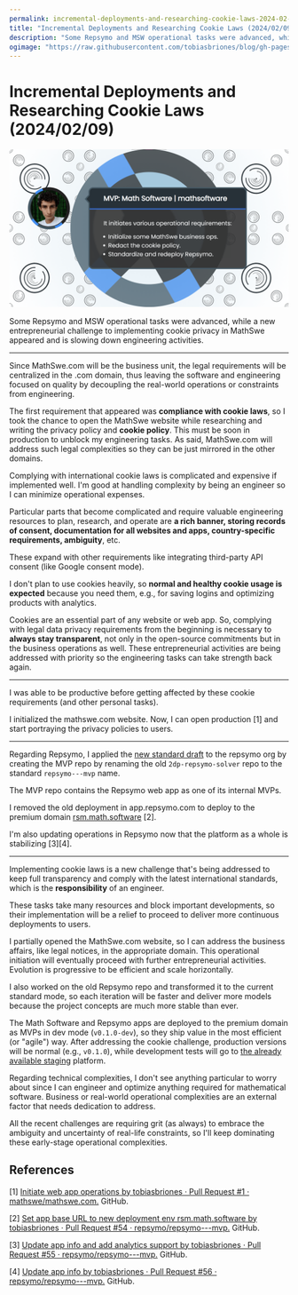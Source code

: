 ```yaml
---
permalink: incremental-deployments-and-researching-cookie-laws-2024-02-09
title: "Incremental Deployments and Researching Cookie Laws (2024/02/09)"
description: "Some Repsymo and MSW operational tasks were advanced, while a new entrepreneurial challenge to implementing cookie privacy in MathSwe appeared and is slowing down engineering activities."
ogimage: "https://raw.githubusercontent.com/tobiasbriones/blog/gh-pages/incremental-deployments-and-researching-cookie-laws-2024-02-09/incremental-deployments-and-researching-cookie-laws-2024-02-09.png"
---
```



<!-- Copyright (c) 2024 Tobias Briones. All rights reserved. -->
<!-- SPDX-License-Identifier: CC-BY-4.0 -->
<!-- This file is part of https://github.com/tobiasbriones/blog -->

# Incremental Deployments and Researching Cookie Laws (2024/02/09)

![](incremental-deployments-and-researching-cookie-laws-2024-02-09.png)

Some Repsymo and MSW operational tasks were advanced, while a new
entrepreneurial challenge to implementing cookie privacy in MathSwe appeared and
is slowing down engineering activities.

---

Since MathSwe.com will be the business unit, the legal requirements will be
centralized in the .com domain, thus leaving the software and engineering
focused on quality by decoupling the real-world operations or constraints from
engineering.

The first requirement that appeared was **compliance with cookie laws**, so I
took the chance to open the MathSwe website while researching and writing the
privacy policy and **cookie policy**. This must be soon in production to unblock
my engineering tasks. As said, MathSwe.com will address such legal complexities
so they can be just mirrored in the other domains.

Complying with international cookie laws is complicated and expensive if
implemented well. I'm good at handling complexity by being an engineer so I can
minimize operational expenses.

Particular parts that become complicated and require valuable engineering
resources to plan, research, and operate are **a rich banner, storing records of
consent, documentation for all websites and apps, country-specific requirements,
ambiguity**, etc.

These expand with other requirements like integrating third-party API consent
(like Google consent mode).

I don't plan to use cookies heavily, so **normal and healthy cookie usage is
expected** because you need them, e.g., for saving logins and optimizing
products with analytics.

Cookies are an essential part of any website or web app. So, complying with
legal data privacy requirements from the beginning is necessary to **always stay
transparent**, not only in the open-source commitments but in the business
operations as well. These entrepreneurial activities are being addressed with
priority so the engineering tasks can take strength back again.

---

I was able to be productive before getting affected by these cookie requirements
(and other personal tasks).

I initialized the mathswe.com website. Now, I can open production [1] and start
portraying the privacy policies to users.

---

Regarding Repsymo, I applied
the [new standard draft](/initializing-the-new-msw-mvp-app-2024-01-30#drafting-new-engineering-standards)
to the repsymo org by creating the MVP repo by renaming the
old `2dp-repsymo-solver` repo to the standard `repsymo---mvp` name.

The MVP repo contains the Repsymo web app as one of its internal MVPs.

I removed the old deployment in app.repsymo.com to deploy to the premium domain
[rsm.math.software](https://rsm.math.software) [2].

I'm also updating operations in Repsymo now that the platform as a whole is
stabilizing [3][4].

---

Implementing cookie laws is a new challenge that's being addressed to keep full
transparency and comply with the latest international standards, which is the
**responsibility** of an engineer.

These tasks take many resources and block important developments, so their
implementation will be a relief to proceed to deliver more continuous
deployments to users.

I partially opened the MathSwe.com website, so I can address the business
affairs, like legal notices, in the appropriate domain. This operational
initiation will eventually proceed with further entrepreneurial activities.
Evolution is progressive to be efficient and scale horizontally.

I also worked on the old Repsymo repo and transformed it to the current standard
mode, so each iteration will be faster and deliver more models because the
project concepts are much more stable than ever.

The Math Software and Repsymo apps are deployed to the premium domain as MVPs in
dev mode (`v0.1.0-dev`), so they ship value in the most efficient (or
"agile") way. After addressing the cookie challenge, production versions will be
normal (e.g., `v0.1.0`), while development tests will go to
[the already available staging](/initializing-the-new-msw-mvp-app-2024-01-30#setting-up-deployments)
platform.

Regarding technical complexities, I don't see anything particular to worry about
since I can engineer and optimize anything required for mathematical software.
Business or real-world operational complexities are an external factor that
needs dedication to address.

All the recent challenges are requiring grit (as always) to embrace the
ambiguity and uncertainty of real-life constraints, so I'll keep dominating
these early-stage operational complexities.

## References

[1] [Initiate web app operations by tobiasbriones · Pull Request #1 · mathswe/mathswe.com.](https://github.com/mathswe/mathswe.com/pull/1)
GitHub.

[2] [Set app base URL to new deployment env rsm.math.software by tobiasbriones · Pull Request #54 · repsymo/repsymo---mvp.](https://github.com/repsymo/repsymo---mvp/pull/54)
GitHub.

[3] [Update app info and add analytics support by tobiasbriones · Pull Request #55 · repsymo/repsymo---mvp.](https://github.com/repsymo/repsymo---mvp/pull/55)
GitHub.

[4] [Update app info by tobiasbriones · Pull Request #56 · repsymo/repsymo---mvp.](https://github.com/repsymo/repsymo---mvp/pull/56)
GitHub.






